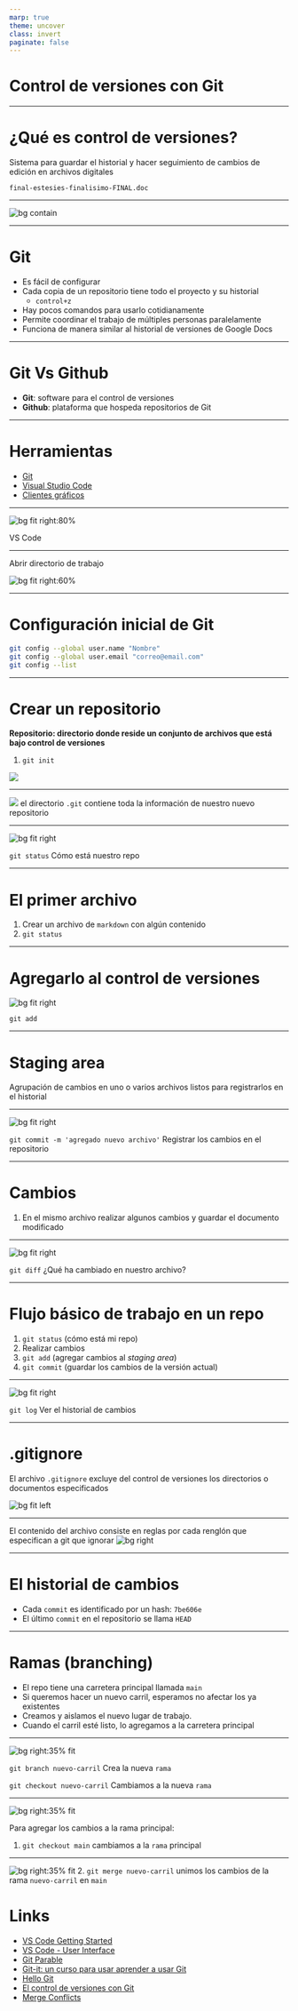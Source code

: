 ```yaml
---
marp: true
theme: uncover
class: invert
paginate: false
---
```

<!-- markdownlint-disable -->

# Control de versiones con Git

---

# ¿Qué es control de versiones?

Sistema para guardar el historial y hacer seguimiento de cambios de edición en archivos digitales

``final-estesies-finalisimo-FINAL.doc``

---

![bg contain](./img/commits.png)

---

# Git 

* Es fácil de configurar
* Cada copia de un repositorio tiene todo el proyecto y su historial
  * `control+z` 
* Hay pocos comandos para usarlo cotidianamente
* Permite coordinar el trabajo de múltiples personas paralelamente
* Funciona de manera similar al historial de versiones de Google Docs

---

# Git Vs Github

* **Git**: software para el control de versiones
* **Github**: plataforma que hospeda repositorios de Git

---

# Herramientas 

* [Git](https://git-scm.com/downloads)
* [Visual Studio Code](https://code.visualstudio.com)
* [Clientes gráficos](https://git-scm.com/downloads/guis)

---
<style scoped>section{font-size:25px;}</style>

![bg fit right:80%](https://code.visualstudio.com/assets/docs/getstarted/userinterface/hero.png)

VS Code

---

Abrir directorio de trabajo

![bg fit right:60%](./img/vs-open.png)

---

# Configuración inicial de Git

```bash
git config --global user.name "Nombre"
git config --global user.email "correo@email.com"
git config --list
```

---

# Crear un repositorio
<style scoped>section{font-size:30px;}</style>

**Repositorio: directorio donde reside un conjunto de archivos que está bajo control de versiones**

1. ``git init``

![](./img/vs-git-init.png)

---

![](./img/git-dir.png)
el directorio ``.git`` contiene toda la información de nuestro nuevo repositorio

---

![bg fit right](./img/git-status.png)

``git status``
Cómo está nuestro repo 

---

# El primer archivo

1. Crear un archivo de ``markdown`` con algún contenido
2. ``git status``

---

<style scoped>section{font-size:30px;}</style>

# Agregarlo al control de versiones

![bg fit right](./img/git-add.png)

``git add``

---

# Staging area

Agrupación de cambios en uno o varios archivos listos para registrarlos en el historial

---

<style scoped>section{font-size:30px;}</style>
![bg fit right](./img/git-commit.png)

``git commit -m 'agregado nuevo archivo'``
Registrar los cambios en el repositorio

---

# Cambios

1. En el mismo archivo realizar algunos cambios y guardar el documento modificado

---

<style scoped>section{font-size:30px;}</style>
![bg fit right](./img/git-diff.png)

``git diff``
¿Qué ha cambiado en nuestro archivo?

---

# Flujo básico de trabajo en un repo

1. ``git status`` (cómo está mi repo)
2. Realizar cambios
3. ``git add`` (agregar cambios al *staging area*)
4. ``git commit`` (guardar los cambios de la versión actual)

---

<style scoped>section{font-size:30px;}</style>
![bg fit right](./img/git-log.png)

``git log``
Ver el historial de cambios

---

# .gitignore

El archivo ``.gitignore`` excluye del control de versiones los directorios o documentos especificados 

![bg fit left](./img/git-ignore-1.png)

---

El contenido del archivo consiste en reglas por cada renglón que especifican a git que ignorar
![bg right](./img/git-ignore-2.png)

---

# El historial de cambios

<style scoped>section{font-size:30px;}</style>

* Cada ``commit`` es identificado por un hash: ``7be606e``
* El último ``commit`` en el repositorio se llama ``HEAD``

---

# Ramas (branching)

* El repo tiene una carretera principal llamada ``main``
* Si queremos hacer un nuevo carril, esperamos no afectar los ya existentes
 * Creamos y aislamos el nuevo lugar de trabajo.
 * Cuando el carril esté listo, lo agregamos a la carretera principal

---

![bg right:35% fit](./img/git-branch-1.png)

``git branch nuevo-carril``
Crea la nueva ``rama``

``git checkout nuevo-carril``
Cambiamos a la nueva ``rama``

---

<style scoped>section{font-size:30px;}</style>

![bg right:35% fit](./img/git-branch-2.png)

Para agregar los cambios a la rama principal:

1. ``git checkout main`` 
cambiamos a la ``rama`` principal

---

<style scoped>section{font-size:30px;}</style>

![bg right:35% fit](./img/git-branch-3.png)
2. ``git merge nuevo-carril``
unimos los cambios de la rama ``nuevo-carril`` en ``main``


# Links

* [VS Code Getting Started](https://code.visualstudio.com/docs/introvideos/basics)
* [VS Code - User Interface](https://code.visualstudio.com/docs/getstarted/userinterface)
* [Git Parable](https://tom.preston-werner.com/2009/05/19/the-git-parable.html)
* [Git-it: un curso para usar aprender a usar Git ](https://github.com/jlord/git-it-electron)
* [Hello Git](https://github.com/mouredev/hello-git)
* [El control de versiones con Git](https://swcarpentry.github.io/git-novice-es/instructor/index.html)
* [Merge Conflicts](https://docs.github.com/en/pull-requests/collaborating-with-pull-requests/addressing-merge-conflicts/resolving-a-merge-conflict-using-the-command-line)
